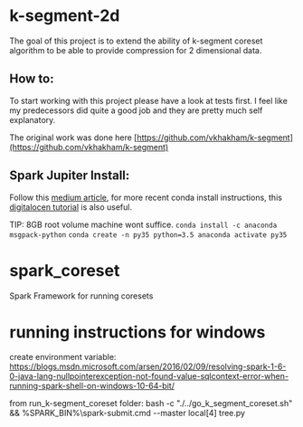 # k-segment-2d
The goal of this project is to extend the ability of k-segment coreset algorithm to be able to provide compression
for 2 dimensional data.

## How to:
To start working with this project please have a look at tests first.
I feel like my predecessors did quite a good job and they are pretty much self explanatory.

The original work was done here [https://github.com/vkhakham/k-segment](https://github.com/vkhakham/k-segment)  


## Spark Jupiter Install:

Follow this 
[medium article](https://medium.com/@josemarcialportilla/getting-spark-python-and-jupyter-notebook-running-on-amazon-ec2-dec599e1c297),
 for more recent conda install instructions, this [digitalocen tutorial](https://www.digitalocean.com/community/tutorials/how-to-install-anaconda-on-ubuntu-18-04-quickstart) is also useful.
 
 TIP: 8GB root volume machine wont suffice.
 ```conda install -c anaconda msgpack-python```
 `conda create -n py35 python=3.5 anaconda
activate py35`



# spark_coreset
Spark Framework for running coresets

# running instructions for windows
create environment variable:
https://blogs.msdn.microsoft.com/arsen/2016/02/09/resolving-spark-1-6-0-java-lang-nullpointerexception-not-found-value-sqlcontext-error-when-running-spark-shell-on-windows-10-64-bit/

from run_k-segment_coreset folder:
	bash -c "./../go_k_segment_coreset.sh" && %SPARK_BIN%\spark-submit.cmd --master local[4] tree.py